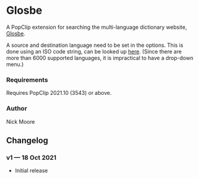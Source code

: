 # Glosbe

A PopClip extension for searching the multi-language dictionary website, [Glosbe](https://glosbe.com/).

A source and destination language need to be set in the options. This is done using an ISO code string, can be looked up [here](https://glosbe.com/all-languages). (Since there are more than 6000 supported languages, it is impractical to have a drop-down menu.)

### Requirements

Requires PopClip 2021.10 (3543) or above.

### Author

Nick Moore

## Changelog

### v1 — 18 Oct 2021

* Initial release








